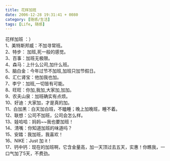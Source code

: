 ```yaml
---
title: 花样加班
date: 2006-12-28 19:31:41 + 0080
category: [随感/生活]
tags: [Life, 随感]
---
```


花样加班 ：）  
1、美特斯邦威：不加寻常班。  
2、特步： 加班,死一般的感觉。  
3、百事：加班无极限。  
4、森马：上什么公司,加什么班。  
5、脑白金：今年过节不加班,加班只加节假日。  
6、汇仁肾宝：他加我也加。  
7、李宁：加班,一切皆有可能。  
8、旺旺：你加,我加,大家加,加加。  
9、农夫山泉：加班确实有点烦。  
10、好迪：大家加，才是真的加。  
11、白加黑：白天加白班，不瞌睡；晚上加晚班，睡不着。  
12、联想：公司不加班，公司会怎么样。  
13、娃哈哈：妈妈~~我也要加班！  
14、清嘴：你知道加班的味道吗？  
15、安踏：我加班，我喜欢！  
16、NIKE：Just 加 it！  
17、钙中钙：现在的加班啊，它含金量高，加一天顶过去五天，实惠！你瞧我，一口气加了5天，不费劲。 
